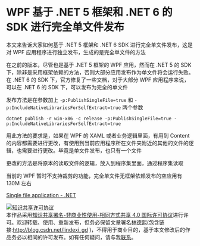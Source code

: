 # WPF 基于 .NET 5 框架和 .NET 6 的 SDK 进行完全单文件发布

本文来告诉大家如何基于 .NET 5 框架和 .NET 6 SDK 进行完全单文件发布，这是对 WPF 应用程序进行独立发布，生成的是完全单文件的方法

<!--more-->
<!-- CreateTime:2021/8/5 8:57:00 -->


<!-- 发布 -->

在之前的版本，尽管也是基于 .NET 5 框架的 WPF 应用，然而在 .NET 5 的 SDK 下，除非是采用框架依赖的方法，否则大部分应用发布作为单文件将会运行失败。在 .NET 6 的 SDK 下，官方修复了一些文档，对于大部分 WPF 应用程序来说，可以在 .NET 6 的 SDK 下，可以发布为完全的单文件

发布方法是在参数加上 `-p:PublishSingleFile=true` 和 `-p:IncludeNativeLibrariesForSelfExtract=true` 两个参数

```
dotnet publish -r win-x86 -c release -p:PublishSingleFile=true -p:IncludeNativeLibrariesForSelfExtract=true
```

用此方法的要求是，如果在 WPF 的 XAML 或者业务逻辑里面，有用到 Content 的内容都需要进行更改，有使用到当前应用程序所在文件夹附近的其他的文件的逻辑，也需要进行更改。毕竟是单文件发布，也只有一个文件

更改的方法是将原本的读取文件的逻辑，放入到程序集里面，通过程序集读取

当前的 WPF 暂时不支持裁剪的功能，完全单文件无框架依赖发布的空应用有 130M 左右

[Single file application - .NET](https://docs.microsoft.com/en-us/dotnet/core/deploying/single-file?WT.mc_id=WD-MVP-5003260 )

<a rel="license" href="http://creativecommons.org/licenses/by-nc-sa/4.0/"><img alt="知识共享许可协议" style="border-width:0" src="https://licensebuttons.net/l/by-nc-sa/4.0/88x31.png" /></a><br />本作品采用<a rel="license" href="http://creativecommons.org/licenses/by-nc-sa/4.0/">知识共享署名-非商业性使用-相同方式共享 4.0 国际许可协议</a>进行许可。欢迎转载、使用、重新发布，但务必保留文章署名[林德熙](http://blog.csdn.net/lindexi_gd)(包含链接:http://blog.csdn.net/lindexi_gd )，不得用于商业目的，基于本文修改后的作品务必以相同的许可发布。如有任何疑问，请与我[联系](mailto:lindexi_gd@163.com)。

